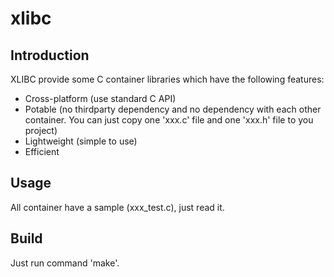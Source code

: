 # xlibc

## Introduction

XLIBC provide some C container libraries which have the following features:

- Cross-platform (use standard C API)
- Potable (no thirdparty dependency and no dependency with each other container. You can just copy one 'xxx.c' file and one 'xxx.h' file to you project)
- Lightweight (simple to use)
- Efficient

## Usage

All container have a sample (xxx_test.c), just read it.

## Build

Just run command 'make'.